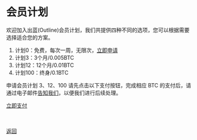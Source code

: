 # 会员计划

欢迎加入出蓝(Outline)会员计划，我们共提供四种不同的选项，您可以根据需要选择适合您的方案。<br>

1. 计划0：免费，每次一周，无限次，<a href="mailto:wgredlong@protonmail.com?&subject=申请会员计划0">立即申请</a>
2. 计划3：3个月/0.005BTC
3. 计划12：12个月/0.01BTC
4. 计划100：终身/0.1BTC

申请会员计划 3、12、100 请先点击以下支付按钮，完成相应 BTC 的支付后，请通过电子邮件<a href="mailto:wgredlong@protonmail.com?&subject=告知已经支付的计划类型（3、12、100）及交易信息">告知我们</a>，以便我们进行后续处理。

<div> <a class="donate-with-crypto" href="https://commerce.coinbase.com/checkout/64563924-000d-4555-baf1-20586732a741"> <span>立即支付</span> </a> <script src="https://commerce.coinbase.com/v1/checkout.js?version=201807"> </script> </div>

<br><br><a href="https://wgredlong.github.io/">返回</a>
